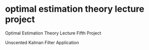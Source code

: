 # optimal estimation theory lecture project

Optimal Estimation Theory Lecture
Fifth Project

Unscented Kalman Filter Application


